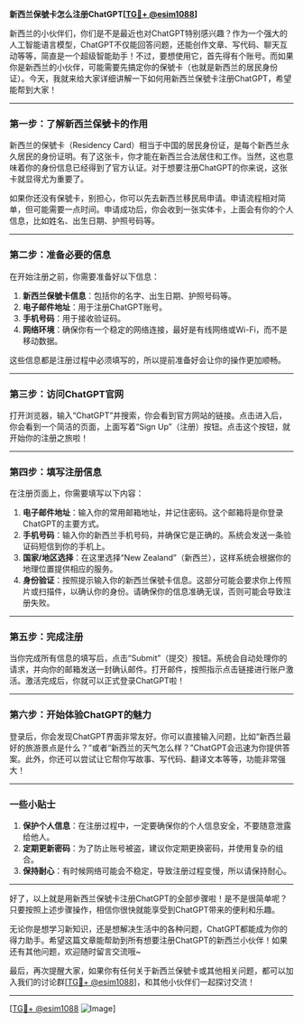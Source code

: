 **新西兰保號卡怎么注册ChatGPT[[TG💪+ @esim1088](https://t.me/s/esim1088)]**

新西兰的小伙伴们，你们是不是最近也对ChatGPT特别感兴趣？作为一个强大的人工智能语言模型，ChatGPT不仅能回答问题，还能创作文章、写代码、聊天互动等等，简直是一个超级智能助手！不过，要想使用它，首先得有个账号。而如果你是新西兰的小伙伴，可能需要先搞定你的保號卡（也就是新西兰的居民身份证）。今天，我就来给大家详细讲解一下如何用新西兰保號卡注册ChatGPT，希望能帮到大家！

---

### **第一步：了解新西兰保號卡的作用**

新西兰的保號卡（Residency Card）相当于中国的居民身份证，是每个新西兰永久居民的身份证明。有了这张卡，你才能在新西兰合法居住和工作。当然，这也意味着你的身份信息已经得到了官方认证。对于想要注册ChatGPT的你来说，这张卡就显得尤为重要了。

如果你还没有保號卡，别担心，你可以先去新西兰移民局申请。申请流程相对简单，但可能需要一点时间。申请成功后，你会收到一张实体卡，上面会有你的个人信息，比如姓名、出生日期、护照号码等。

---

### **第二步：准备必要的信息**

在开始注册之前，你需要准备好以下信息：

1. **新西兰保號卡信息**：包括你的名字、出生日期、护照号码等。
2. **电子邮件地址**：用于注册ChatGPT账号。
3. **手机号码**：用于接收验证码。
4. **网络环境**：确保你有一个稳定的网络连接，最好是有线网络或Wi-Fi，而不是移动数据。

这些信息都是注册过程中必须填写的，所以提前准备好会让你的操作更加顺畅。

---

### **第三步：访问ChatGPT官网**

打开浏览器，输入“ChatGPT”并搜索，你会看到官方网站的链接。点击进入后，你会看到一个简洁的页面，上面写着“Sign Up”（注册）按钮。点击这个按钮，就开始你的注册之旅啦！

---

### **第四步：填写注册信息**

在注册页面上，你需要填写以下内容：

1. **电子邮件地址**：输入你的常用邮箱地址，并记住密码。这个邮箱将是你登录ChatGPT的主要方式。
2. **手机号码**：输入你的新西兰手机号码，并确保它是正确的。系统会发送一条验证码短信到你的手机上。
3. **国家/地区选择**：在这里选择“New Zealand”（新西兰），这样系统会根据你的地理位置提供相应的服务。
4. **身份验证**：按照提示输入你的新西兰保號卡信息。这部分可能会要求你上传照片或扫描件，以确认你的身份。请确保你的信息准确无误，否则可能会导致注册失败。

---

### **第五步：完成注册**

当你完成所有信息的填写后，点击“Submit”（提交）按钮。系统会自动处理你的请求，并向你的邮箱发送一封确认邮件。打开邮件，按照指示点击链接进行账户激活。激活完成后，你就可以正式登录ChatGPT啦！

---

### **第六步：开始体验ChatGPT的魅力**

登录后，你会发现ChatGPT界面非常友好。你可以直接输入问题，比如“新西兰最好的旅游景点是什么？”或者“新西兰的天气怎么样？”ChatGPT会迅速为你提供答案。此外，你还可以尝试让它帮你写故事、写代码、翻译文本等等，功能非常强大！

---

### **一些小贴士**

1. **保护个人信息**：在注册过程中，一定要确保你的个人信息安全，不要随意泄露给他人。
2. **定期更新密码**：为了防止账号被盗，建议你定期更换密码，并使用复杂的组合。
3. **保持耐心**：有时候网络可能会不稳定，导致注册过程变慢，所以请保持耐心。

---

好了，以上就是用新西兰保號卡注册ChatGPT的全部步骤啦！是不是很简单呢？只要按照上述步骤操作，相信你很快就能享受到ChatGPT带来的便利和乐趣。

无论你是想学习新知识，还是想解决生活中的各种问题，ChatGPT都能成为你的得力助手。希望这篇文章能帮助到所有想要注册ChatGPT的新西兰小伙伴！如果还有其他问题，欢迎随时留言交流哦~

最后，再次提醒大家，如果你有任何关于新西兰保號卡或其他相关问题，都可以加入我们的讨论群[[TG💪+ @esim1088](https://t.me/s/esim1088)]，和其他小伙伴们一起探讨交流！

---

[[TG💪+ @esim1088](https://t.me/s/esim1088) ![Image](https://i.postimg.cc/4NQfJmqS/Snipaste-2025-05-13-00-14-12.png)]